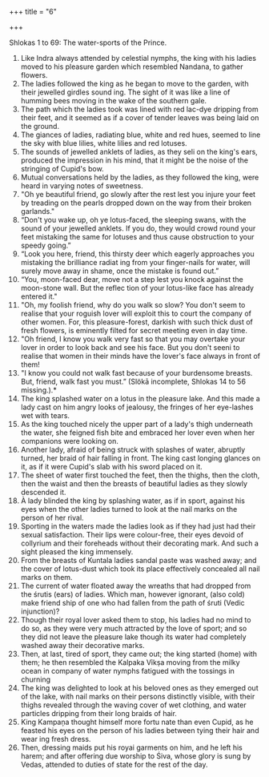 +++
title = "6"

+++

Shlokas 1 to 69: The water-sports of the Prince.  
1. Like Indra always attended by celestial nymphs, the king with his ladies moved to his pleasure garden which resembled Nandana, to gather flowers.  
2. The ladies followed the king as he began to move to the garden, with their jewelled girdles sound ing. The sight of it was like a line of humming bees moving in the wake of the southern gale.  
3. The path which the ladies took was lined with red lac-dye dripping from their feet, and it seemed as if a cover of tender leaves was being laid on the ground.  
4. The giances of ladies, radiating blue, white and red hues, seemed to line the sky with blue lilies, white lilies and red lotuses.  
5. The sounds of jewelled anklets of ladies, as they seli on the king's ears, produced the impression in his mind, that it might be the noise of the stringing of Cupid's bow.  
6. Mutual conversations held by the ladies, as they followed the king, were heard in varying notes of sweetness.  
7. "Oh ye beautiful friend, go slowly after the rest lest you injure your feet by treading on the pearls dropped down on the way from their broken garlands."  
8. “Don't you wake up, oh ye lotus-faced, the sleeping swans, with the sound of your jewelled anklets. If you do, they would crowd round your feet mistaking the same for lotuses and thus cause obstruction to your speedy going.”
9. “Look you here, friend, this thirsty deer which eagerly approaches you mistaking the brilliance radiat ing from your finger-nails for water, will surely move away in shame, once the mistake is found out.”  
10. “You, moon-faced dear, move not a step lest you knock against the moon-stone wall. But the reflec tion of your lotus-like face has already entered it."  
11. "Oh, my foolish friend, why do you walk so slow? You don't seem to realise that your roguish lover will exploit this to court the company of other women. For, this pleasure-forest, darkish with such thick dust of fresh flowers, is eminently filted for secret meeting even in day time.  
12. "Oh friend, I know you walk very fast so that you may overtake your lover in order to look back and see his face. But you don't seeni to realise that women in their minds have the lover's face always in front of them!  
13. "I know you could not walk fast because of your burdensome breasts. But, friend, walk fast you must.” (Slökā incomplete, Shlokas 14 to 56 missing.).*  
57. The king splashed water on a lotus in the pleasure lake. And this made a lady cast on him angry looks of jealousy, the fringes of her eye-lashes wet with tears.  
58. As the king touched nicely the upper part of a lady's thigh underneath the water, she feigned fish bite and embraced her lover even when her companions were looking on.
59. Another lady, afraid of being struck with splashes of water, abruptly turned, her braid of hair falling in front. The king cast longing glances on it, as if it were Cupid's slab with his sword placed on it.  
60. The sheet of water first touched the feet, then the thighs, then the cloth, then the waist and then the breasts of beautiful ladies as they slowly descended it.  
61. À lady blinded the king by splashing water, as if in sport, against his eyes when the other ladies turned to look at the nail marks on the person of her rival.  
62. Sporting in the waters made the ladies look as if they had just had their sexual satisfaction. Their lips were colour-free, their eyes devoid of collyrium and their foreheads without their decorating mark. And such a sight pleased the king immensely.  
63. From the breasts of Kuntala ladies sandal paste was washed away; and the cover of lotus-dust which took its place effectively concealed all nail marks on them.  
64. The current of water floated away the wreaths that had dropped from the śrutis (ears) of ladies. Which man, however ignorant, (also cold) make friend ship of one who had fallen from the path of śruti (Vedic injunction)?  
65. Though their royal lover asked them to stop, his ladies had no mind to do so, as they were very much attracted by the love of sport; and so they did not leave the pleasure lake though its water had completely washed away their decorative marks.
66. Then, at last, tired of sport, they came out; the king started (home) with them; he then resembled the Kalpaka Vỉkṣa moving from the milky ocean in company of water nymphs fatigued with the tossings in churning  
67. The king was delighted to look at his beloved ones as they emerged out of the lake, with nail marks on their persons distinctly visible, with their thighs revealed through the waving cover of wet clothing, and water particles dripping from their long braids of hair.  
68. King Kampaņa thought himself more fortu nate than even Cupid, as he feasted his eyes on the person of his ladies between tying their hair and wear ing fresh dress.  
69. Then, dressing maids put his royai garments on him, and he left his harem; and after offering due worship to Śiva, whose glory is sung by Vedas, attended to duties of state for the rest of the day.  
